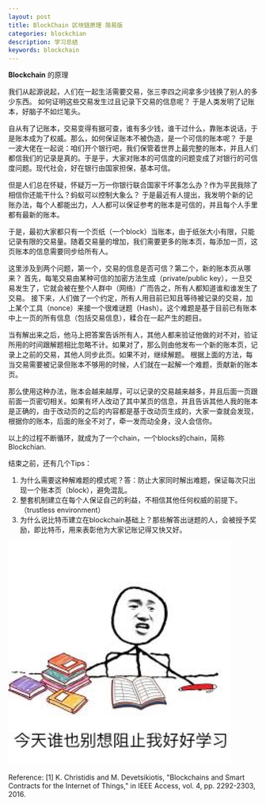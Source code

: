 ```yaml
---
layout: post
title: BlockChain 区块链原理 简易版
categories: blockchian
description: 学习总结
keywords: blockchain
---
```


**Blockchain** 的原理

我们从起源说起，人们在一起生活需要交易，张三李四之间拿多少钱换了别人的多少东西。
如何证明这些交易发生过且记录下交易的信息呢？ 于是人类发明了记账本，好脑子不如烂笔头。

自从有了记账本，交易变得有据可查，谁有多少钱，谁干过什么，靠账本说话，于是账本成为了权威。那么，如何保证账本不被伪造，是一个可信的账本呢？
于是一波大佬在一起说：咱们开个银行吧，我们保管着世界上最完整的账本，并且人们都信我们的记录是真的。于是乎，大家对账本的可信度的问题变成了对银行的可信度问题。现代社会，好在银行由国家担保，基本可信。

但是人们总在怀疑，怀疑万一万一你银行联合国家干坏事怎么办？作为平民我除了相信你还能干什么？蚂蚁可以控制大象么？
于是最近有人提出，我发明个新的记账办法，每个人都能出力，人人都可以保证参考的账本是可信的，并且每个人手里都有最新的账本。

于是，最初大家都只有一个页纸（一个block）当账本，由于纸张大小有限，只能记录有限的交易量。随着交易量的增加，我们需要更多的账本页，每添加一页，这页账本的信息需要同步给所有人。

这里涉及到两个问题，第一个，交易的信息是否可信？第二个，新的账本页从哪来？
首先，每笔交易由某种可信的加密方法生成（private/public key），一旦交易发生了，它就会被在整个人群中（网络）广而告之，所有人都知道谁和谁发生了交易。
接下来，人们做了一个约定，所有人用目前已知且等待被记录的交易，加上某个工具（nonce）来接一个很难谜题（Hash）。这个难题是基于目前已有账本中上一页的所有信息（包括交易信息），糅合在一起产生的题目。

当有解出来之后，他马上把答案告诉所有人，其他人都来验证他做的对不对，验证所用的时间跟解题相比忽略不计。如果对了，那么则由他发布一个新的账本页，记录上之前的交易，其他人同步此页。如果不对，继续解题。
根据上面的方法，每当交易需要被记录但账本不够用的时候，人们就在一起解一个难题，贡献新的账本页。

那么使用这种办法，账本会越来越厚，可以记录的交易越来越多，并且后面一页跟前面一页密切相关。如果有坏人改动了其中某页的信息，并且告诉其他人我的账本是正确的，由于改动页的之后的内容都是基于改动页生成的，大家一查就会发现，根据你的账本，后面的账全不对了，牵一发而动全身，没人会信你。

以上的过程不断循环，就成为了一个chain，一个blocks的chain，简称Blockchian.

结束之前，还有几个Tips：
1. 为什么需要这种解难题的模式呢？答：防止大家同时解出难题，保证每次只出现一个账本页（block），避免混乱。
2. 整套机制建立在每个人保证自己的利益，不相信其他任何权威的前提下。（trustless environment）
3. 为什么说比特币建立在blockchain基础上？那些解答出谜题的人，会被授予奖励，即比特币，用来表彰他为大家记账记得又快又好。

![](/images/posts/neverstopstudy.jpeg)

Reference:
[1] K. Christidis and M. Devetsikiotis, "Blockchains and Smart Contracts for the Internet of Things," in IEEE Access, vol. 4, pp. 2292-2303, 2016.
